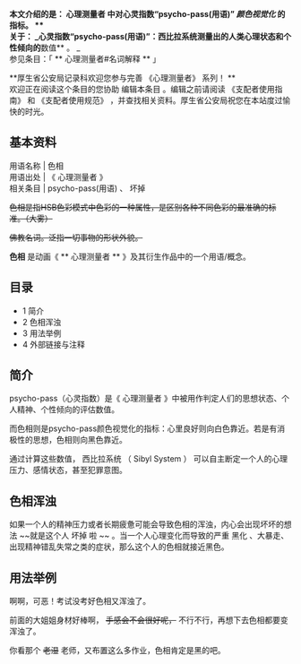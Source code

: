 **本文介绍的是： 心理测量者  中对心灵指数“psycho-pass(用语)” _颜色视觉化_ 的指标。 **  
关于： _心灵指数“psycho-pass(用语)”：西比拉系统测量出的人类心理状态和个性倾向的**数值** 。 _  
参见条目：「 ** 心理测量者#名词解释  ** 」

**厚生省公安局记录科欢迎您参与完善 《心理测量者》  系列！ **  
欢迎正在阅读这个条目的您协助  编辑本条目  。编辑之前请阅读  《支配者使用指南》  和  《支配者使用规范》
，并查找相关资料。厚生省公安局祝您在本站度过愉快的时光。

**基本资料**  
---  
用语名称  |  色相   
用语出处  |  《  心理测量者  》   
相关条目  |  psycho-pass(用语)  、  坏掉   
  
~~色相是指HSB色彩模式中色彩的一种属性，是区别各种不同色彩的最准确的标准。（大雾）~~

~~佛教名词。泛指一切事物的形状外貌。~~

**色相** 是动画《 ** 心理测量者  ** 》及其衍生作品中的一个用语/概念。

##  目录

  * 1  简介 
  * 2  色相浑浊 
  * 3  用法举例 
  * 4  外部链接与注释 

##  简介

psycho-pass（心灵指数）是《  心理测量者  》中被用作判定人们的思想状态、个人精神、个性倾向的评估数值。

而色相则是psycho-pass颜色视觉化的指标：心里良好则向白色靠近。若是有消极性的思想，色相则向黑色靠近。

通过计算这些数值，  西比拉系统  （  Sibyl System  ）  可以自主断定一个人的心理压力、感情状态，甚至犯罪意图。

##  色相浑浊

如果一个人的精神压力或者长期疲惫可能会导致色相的浑浊，内心会出现坏坏的想法 ~~就是这个人 坏掉  啦 ~~ 。当一个人心理变化而导致的严重  黑化
、大暴走、出现精神错乱失常之类的症状，那么这个人的色相就接近黑色。

##  用法举例

啊啊，可恶！考试没考好色相又浑浊了。

前面的大姐姐身材好棒啊， ~~手感会不会很好呢，~~ 不行不行，再想下去色相都要变浑浊了。

你看那个 ~~老湿~~ 老师，又布置这么多作业，色相肯定是黑的吧。